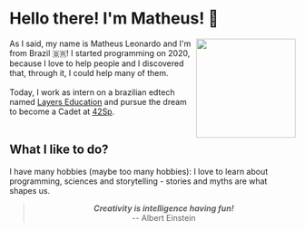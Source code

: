 # Hello there! I'm Matheus! 👾

<section display="flex">
    <div display="inline">
        <img align="right" width="175px" src="https://c.tenor.com/HnjS5_4dwYQAAAAM/ponteverga-einstein.gif" />
        As I said, my name is Matheus Leonardo and I'm from Brazil 🇧🇷! I started programming on 2020, because I love to help people and I discovered that, through it, I could help many of them.
        <br>
        <br>
        Today, I work as intern on a brazilian edtech named  <a href="https://layers.education" target="_blank" rel="noopener noreferrer">
        Layers Education</a> and pursue the dream to become a Cadet at <a href="https://42sp.org.br" target="_blank" rel="noopener noreferrer">
        42Sp</a>.
    </div>
</section>
<br>

## What I like to do?

I have many hobbies (maybe too many hobbies): I love to learn about programming, sciences and storytelling - stories and myths are what shapes us.

<div align="center">
    <blockquote>
        <b><i>Creativity is intelligence having fun!</i></b><br>
        -- Albert Einstein
    </blockquote>
</div>

<!--
**matheusleo/matheusleo** is a ✨ _special_ ✨ repository because its `README.md` (this file) appears on your GitHub profile.

Here are some ideas to get you started:

- 🔭 I’m currently working on ...
- 🌱 I’m currently learning ...
- 👯 I’m looking to collaborate on ...
- 🤔 I’m looking for help with ...
- 💬 Ask me about ...
- 📫 How to reach me: ...
- 😄 Pronouns: ...
- ⚡ Fun fact: ...
-->
